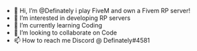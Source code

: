 - 👋 Hi, I’m @Definately i play FiveM and own a Fivem RP server!
- 👀 I’m interested in developing RP servers
- 🌱 I’m currently learning Coding
- 💞️ I’m looking to collaborate on Code
- 📫 How to reach me Discord @ Definately#4581


